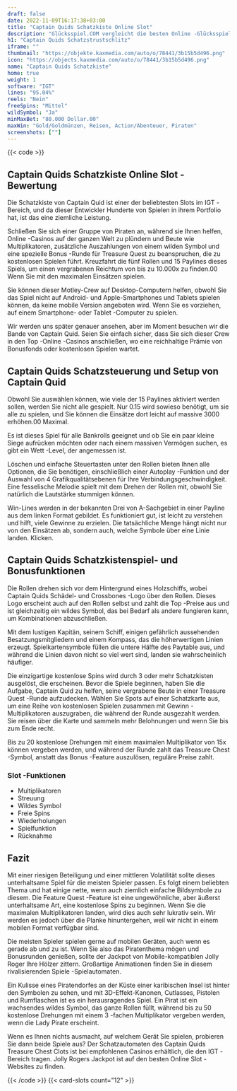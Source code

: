 ```yaml
---
draft: false
date: 2022-11-09T16:17:38+03:00
title: "Captain Quids Schatzkiste Online Slot"
description: "Glücksspiel.COM vergleicht die besten Online -Glücksspiel -Sites und -spiele der Kanada.  Unabhängige Produktbewertungen und exklusive Anmeldeangebote. Jetzt spielen!"
h1: "Captain Quids Schatzstrustschlitz"
iframe: ""
thumbnail: "https://objekte.kaxmedia.com/auto/o/78441/3b15b5d496.png"
icon: "https://objects.kaxmedia.com/auto/o/78441/3b15b5d496.png"
name: "Captain Quids Schatzkiste"
home: true
weight: 1
software: "IGT"
lines: "95.04%"
reels: "Nein"
freeSpins: "Mittel"
wildSymbol: "Ja"
minMaxBet: "80.000 Dollar.00"
maxWin: "Gold/Goldmünzen, Reisen, Action/Abenteuer, Piraten"
screenshots: [""]
---
```


{{< code >}}<h2>Captain Quids Schatzkiste Online Slot -Bewertung</h2><p>Die Schatzkiste von Captain Quid ist einer der beliebtesten Slots im IGT -Bereich, und da dieser Entwickler Hunderte von Spielen in ihrem Portfolio hat, ist das eine ziemliche Leistung.</p><p>Schließen Sie sich einer Gruppe von Piraten an, während sie Ihnen helfen, Online -Casinos auf der ganzen Welt zu plündern und Beute wie Multiplikatoren, zusätzliche Auszahlungen von einem wilden Symbol und eine spezielle Bonus -Runde für Treasure Quest zu beanspruchen, die zu kostenlosen Spielen führt. Kreuzfahrt die fünf Rollen und 15 Paylines dieses Spiels, um einen vergrabenen Reichtum von bis zu 10.000x zu finden.00 Wenn Sie mit den maximalen Einsätzen spielen.</p><p>Sie können dieser Motley-Crew auf Desktop-Computern helfen, obwohl Sie das Spiel nicht auf Android- und Apple-Smartphones und Tablets spielen können, da keine mobile Version angeboten wird. Wenn Sie es vorziehen, auf einem Smartphone- oder Tablet -Computer zu spielen.</p><p>Wir werden uns später genauer ansehen, aber im Moment besuchen wir die Bande von Captain Quid. Seien Sie einfach sicher, dass Sie sich dieser Crew in den Top -Online -Casinos anschließen, wo eine reichhaltige Prämie von Bonusfonds oder kostenlosen Spielen wartet.</p><h2>Captain Quids Schatzsteuerung und Setup von Captain Quid</h2><p>Obwohl Sie auswählen können, wie viele der 15 Paylines aktiviert werden sollen, werden Sie nicht alle gespielt. Nur 0.15 wird sowieso benötigt, um sie alle zu spielen, und Sie können die Einsätze dort leicht auf massive 3000 erhöhen.00 Maximal.</p><p>Es ist dieses Spiel für alle Bankrolls geeignet und ob Sie ein paar kleine Siege aufrücken möchten oder nach einem massiven Vermögen suchen, es gibt ein Wett -Level, der angemessen ist.</p><p>Löschen und einfache Steuertasten unter den Rollen bieten Ihnen alle Optionen, die Sie benötigen, einschließlich einer Autoplay -Funktion und der Auswahl von 4 Grafikqualitätsebenen für Ihre Verbindungsgeschwindigkeit. Eine fesselische Melodie spielt mit dem Drehen der Rollen mit, obwohl Sie natürlich die Lautstärke stummigen können.</p><p>Win-Lines werden in der bekannten Drei von A-Sachgebiet in einer Payline aus dem linken Format gebildet. Es funktioniert gut, ist leicht zu verstehen und hilft, viele Gewinne zu erzielen. Die tatsächliche Menge hängt nicht nur von den Einsätzen ab, sondern auch, welche Symbole über eine Linie landen. Klicken.</p><h2>Captain Quids Schatzkistenspiel- und Bonusfunktionen</h2><p>Die Rollen drehen sich vor dem Hintergrund eines Holzschiffs, wobei Captain Quids Schädel- und Crossbones -Logo über den Rollen. Dieses Logo erscheint auch auf den Rollen selbst und zahlt die Top -Preise aus und ist gleichzeitig ein wildes Symbol, das bei Bedarf als andere fungieren kann, um Kombinationen abzuschließen.</p><p>Mit dem lustigen Kapitän, seinem Schiff, einigen gefährlich aussehenden Besatzungsmitgliedern und einem Kompass, das die höherwertigen Linien erzeugt. Spielkartensymbole füllen die untere Hälfte des Paytable aus, und während die Linien davon nicht so viel wert sind, landen sie wahrscheinlich häufiger.</p><p>Die einzigartige kostenlose Spins wird durch 3 oder mehr Schatzkisten ausgelöst, die erscheinen. Bevor die Spiele beginnen, haben Sie die Aufgabe, Captain Quid zu helfen, seine vergrabene Beute in einer Treasure Quest -Runde aufzudecken. Wählen Sie Spots auf einer Schatzkarte aus, um eine Reihe von kostenlosen Spielen zusammen mit Gewinn -Multiplikatoren auszugraben, die während der Runde ausgezahlt werden. Sie reisen über die Karte und sammeln mehr Belohnungen und wenn Sie bis zum Ende recht.</p><p>Bis zu 20 kostenlose Drehungen mit einem maximalen Multiplikator von 15x können vergeben werden, und während der Runde zahlt das Treasure Chest -Symbol, anstatt das Bonus -Feature auszulösen, reguläre Preise zahlt.</p><h3>
Slot -Funktionen</h3><ul>
<li></span>
Multiplikatoren</li>
<li></span>
Streuung</li>
<li></span>
Wildes Symbol</li>
<li></span>
Freie Spins</li>
<li></span>
Wiederholungen</li>
<li></span>
Spielfunktion</li>
<li></span>
Rücknahme</li></ul><h2>Fazit</h2><p>Mit einer riesigen Beteiligung und einer mittleren Volatilität sollte dieses unterhaltsame Spiel für die meisten Spieler passen. Es folgt einem beliebten Thema und hat einige nette, wenn auch ziemlich einfache Bildsymbole zu diesem. Die Feature Quest -Feature ist eine ungewöhnliche, aber äußerst unterhaltsame Art, eine kostenlose Spins zu beginnen. Wenn Sie die maximalen Multiplikatoren landen, wird dies auch sehr lukrativ sein. Wir werden es jedoch über die Planke hinuntergehen, weil wir nicht in einem mobilen Format verfügbar sind.</p><p>Die meisten Spieler spielen gerne auf mobilen Geräten, auch wenn es gerade ab und zu ist. Wenn Sie also das Piratenthema mögen und Bonusrunden genießen, sollte der Jackpot von Mobile-kompatiblen Jolly Roger Ihre Hölzer zittern. Großartige Animationen finden Sie in diesem rivalisierenden Spiele -Spielautomaten.</p><p>Ein Kulisse eines Piratendorfes an der Küste einer karibischen Insel ist hinter den Symbolen zu sehen, und mit 3D-Effekt-Kanonen, Cutlasses, Pistolen und Rumflaschen ist es ein herausragendes Spiel. Ein Pirat ist ein wachsendes wildes Symbol, das ganze Rollen füllt, während bis zu 50 kostenlose Drehungen mit einem 3 -fachen Multiplikator vergeben werden, wenn die Lady Pirate erscheint.</p><p>Wenn es Ihnen nichts ausmacht, auf welchem Gerät Sie spielen, probieren Sie dann beide Spiele aus? Der Schatzautomaten des Captain Quids Treasure Chest Clots ist bei empfohlenen Casinos erhältlich, die den IGT -Bereich tragen. Jolly Rogers Jackpot ist auf den besten Online Slot -Websites zu finden.</p>{{< /code >}}
 {{< card-slots count="12" >}}